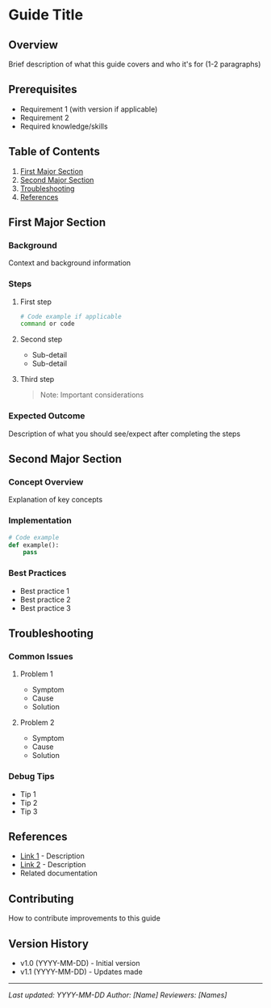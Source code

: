 # Guide Title

## Overview
Brief description of what this guide covers and who it's for (1-2 paragraphs)

## Prerequisites
- Requirement 1 (with version if applicable)
- Requirement 2
- Required knowledge/skills

## Table of Contents
1. [First Major Section](#first-major-section)
2. [Second Major Section](#second-major-section)
3. [Troubleshooting](#troubleshooting)
4. [References](#references)

## First Major Section
### Background
Context and background information

### Steps
1. First step
   ```bash
   # Code example if applicable
   command or code
   ```
   
2. Second step
   - Sub-detail
   - Sub-detail
   
3. Third step
   > Note: Important considerations

### Expected Outcome
Description of what you should see/expect after completing the steps

## Second Major Section
### Concept Overview
Explanation of key concepts

### Implementation
```python
# Code example
def example():
    pass
```

### Best Practices
- Best practice 1
- Best practice 2
- Best practice 3

## Troubleshooting
### Common Issues
1. Problem 1
   - Symptom
   - Cause
   - Solution

2. Problem 2
   - Symptom
   - Cause
   - Solution

### Debug Tips
- Tip 1
- Tip 2
- Tip 3

## References
- [Link 1](url) - Description
- [Link 2](url) - Description
- Related documentation

## Contributing
How to contribute improvements to this guide

## Version History
- v1.0 (YYYY-MM-DD) - Initial version
- v1.1 (YYYY-MM-DD) - Updates made

---
*Last updated: YYYY-MM-DD*
*Author: [Name]*
*Reviewers: [Names]*
